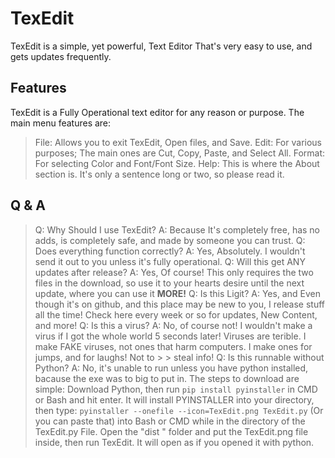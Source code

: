# TexEdit
TexEdit is a simple, yet powerful, Text Editor That's very easy to use, and gets updates frequently.
## Features
TexEdit is a Fully Operational text editor for any reason or purpose. The main menu features are:
> File: Allows you to exit TexEdit, Open files, and Save.
> Edit: For various purposes; The main ones are Cut, Copy, Paste, and Select All.
> Format: For selecting Color and Font/Font Size.
> Help: This is where the About section is. It's only a sentence long or two, so please read it.
## Q & A
> Q: Why Should I use TexEdit?
 A: Because It's completely free, has no adds, is completely safe, and made by someone you can trust.
 Q: Does everything function correctly?
 A: Yes, Absolutely. I wouldn't send it out to you unless it's fully operational.
 Q: Will this get ANY updates after release?
 A: Yes, Of course! This only requires the two files in the download, so use it to your hearts desire until the next update,
 where you can use it __MORE!__
 Q: Is this Ligit?
 A: Yes, and Even though it's on github, and this place may be new to you, I release stuff all the time! Check here every week or so for updates, New
 Content, and more!
 Q: Is this a virus?
 A: No, of course not! I wouldn't make a virus if I got the whole world 5 seconds later! Viruses are terible. I make FAKE viruses, not ones that harm computers. I make ones for jumps, and for laughs! Not to > > steal info!
Q: Is this runnable without Python?
A: No, it's unable to run unless you have python installed, bacause the exe was to big to put in. The steps to download are simple:
> Download Python, then run ```pip install pyinstaller``` in CMD or Bash and hit enter. It will install PYINSTALLER into your directory, then type: ```pyinstaller --onefile --icon=TexEdit.png TexEdit.py``` (Or you can paste that) into Bash or CMD while in the directory of the TexEdit.py File. Open the "dist " folder and put the TexEdit.png file inside, then run TexEdit. It will open as if you opened it with python.
